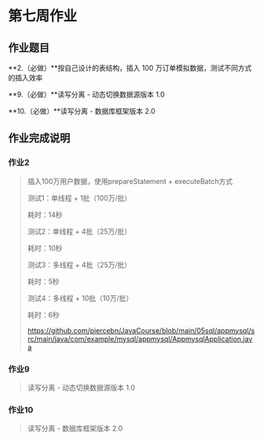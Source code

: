 # 第七周作业

## 作业题目

**2.（必做）**按自己设计的表结构，插入 100 万订单模拟数据，测试不同方式的插入效率

**9.（必做）**读写分离 - 动态切换数据源版本 1.0

**10.（必做）**读写分离 - 数据库框架版本 2.0

## 作业完成说明

### 作业2

> 插入100万用户数据，使用prepareStatement + executeBatch方式
>
> 测试1：单线程 + 1批（100万/批）
>
> 耗时：14秒
>
> 测试2：单线程 + 4批（25万/批）
>
> 耗时：10秒
>
> 测试3：多线程 + 4批（25万/批）
>
> 耗时：5秒
>
> 测试4：多线程 + 10批（10万/批）
>
> 耗时：6秒
>
> https://github.com/piercebn/JavaCourse/blob/main/05sql/appmysql/src/main/java/com/example/mysql/appmysql/AppmysqlApplication.java



### 作业9

> 读写分离 - 动态切换数据源版本 1.0
>
> 



### 作业10

> 读写分离 - 数据库框架版本 2.0
>
> 











